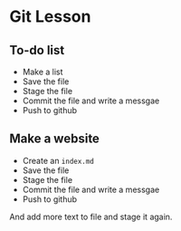 # Git Lesson

## To-do list

* Make a list
* Save the file
* Stage the file
* Commit the file and write a messgae
* Push to github

## Make a website

* Create an `index.md`
* Save the file
* Stage the file
* Commit the file and write a messgae
* Push to github

And add more text to file and stage it again.